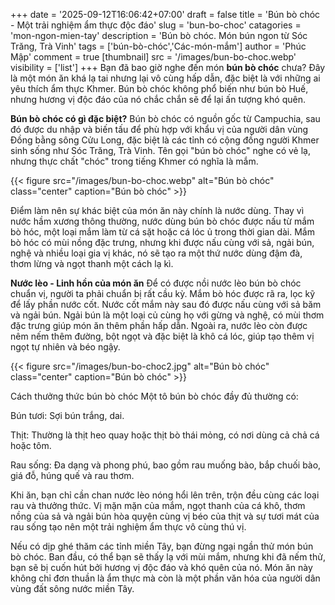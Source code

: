 +++
date = '2025-09-12T16:06:42+07:00'
draft = false
title = 'Bún bò chóc - Một trải nghiệm ẩm thực độc đáo'
slug = 'bun-bo-choc'
catagories = 'mon-ngon-mien-tay'
description = 'Bún bò chóc. Món bún ngon từ Sóc Trăng, Trà Vinh'
tags = ['bún-bò-chóc','Các-món-mắm']
author = 'Phúc Mập'
comment = true
[thumbnail]
    src = '/images/bun-bo-choc.webp'
    visibility = ['list']
+++
Bạn đã bao giờ nghe đến món **bún bò chóc** chưa? Đây là một món ăn khá lạ tai nhưng lại vô cùng hấp dẫn, đặc biệt là với những ai yêu thích ẩm thực Khmer. Bún bò chóc không phổ biến như bún bò Huế, nhưng hương vị độc đáo của nó chắc chắn sẽ để lại ấn tượng khó quên.

**Bún bò chóc có gì đặc biệt?**
Bún bò chóc có nguồn gốc từ Campuchia, sau đó được du nhập và biến tấu để phù hợp với khẩu vị của người dân vùng Đồng bằng sông Cửu Long, đặc biệt là các tỉnh có cộng đồng người Khmer sinh sống như Sóc Trăng, Trà Vinh. Tên gọi "bún bò chóc" nghe có vẻ lạ, nhưng thực chất "chóc" trong tiếng Khmer có nghĩa là mắm.

{{< figure src="/images/bun-bo-choc.webp" alt="Bún bò chóc" class="center" caption="Bún bò chóc" >}}

Điểm làm nên sự khác biệt của món ăn này chính là nước dùng. Thay vì nước hầm xương thông thường, nước dùng bún bò chóc được nấu từ mắm bò hóc, một loại mắm làm từ cá sặt hoặc cá lóc ủ trong thời gian dài. Mắm bò hóc có mùi nồng đặc trưng, nhưng khi được nấu cùng với sả, ngải bún, nghệ và nhiều loại gia vị khác, nó sẽ tạo ra một thứ nước dùng đậm đà, thơm lừng và ngọt thanh một cách lạ kì.

**Nước lèo - Linh hồn của món ăn**
Để có được nồi nước lèo bún bò chóc chuẩn vị, người ta phải chuẩn bị rất cầu kỳ. Mắm bò hóc được rã ra, lọc kỹ để lấy phần nước cốt. Nước cốt mắm này sau đó được nấu cùng với sả băm và ngải bún. Ngải bún là một loại củ cùng họ với gừng và nghệ, có mùi thơm đặc trưng giúp món ăn thêm phần hấp dẫn. Ngoài ra, nước lèo còn được nêm nếm thêm đường, bột ngọt và đặc biệt là khô cá lóc, giúp tạo thêm vị ngọt tự nhiên và béo ngậy.

{{< figure src="/images/bun-bo-choc2.jpg" alt="Bún bò chóc" class="center" caption="Bún bò chóc" >}}

Cách thưởng thức bún bò chóc
Một tô bún bò chóc đầy đủ thường có:

Bún tươi: Sợi bún trắng, dai.

Thịt: Thường là thịt heo quay hoặc thịt bò thái mỏng, có nơi dùng cả chả cá hoặc tôm.

Rau sống: Đa dạng và phong phú, bao gồm rau muống bào, bắp chuối bào, giá đỗ, húng quế và rau thơm.

Khi ăn, bạn chỉ cần chan nước lèo nóng hổi lên trên, trộn đều cùng các loại rau và thưởng thức. Vị mặn mặn của mắm, ngọt thanh của cá khô, thơm nồng của sả và ngải bún hòa quyện cùng vị béo của thịt và sự tươi mát của rau sống tạo nên một trải nghiệm ẩm thực vô cùng thú vị.

Nếu có dịp ghé thăm các tỉnh miền Tây, bạn đừng ngại ngần thử món bún bò chóc. Ban đầu, có thể bạn sẽ thấy lạ với mùi mắm, nhưng khi đã nếm thử, bạn sẽ bị cuốn hút bởi hương vị độc đáo và khó quên của nó. Món ăn này không chỉ đơn thuần là ẩm thực mà còn là một phần văn hóa của người dân vùng đất sông nước miền Tây.